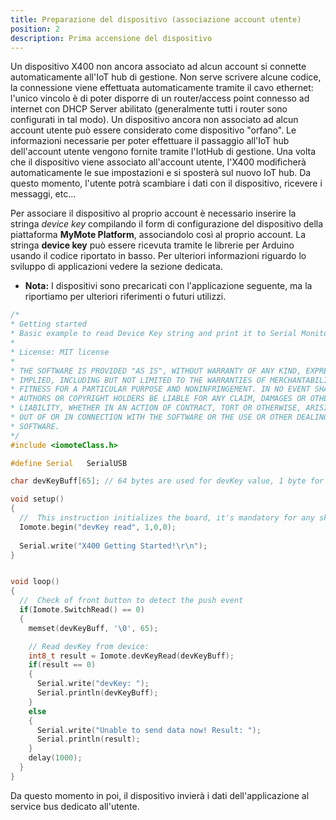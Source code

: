 ```yaml
---
title: Preparazione del dispositivo (associazione account utente)
position: 2
description: Prima accensione del dispositivo
---
```


Un dispositivo X400 non ancora associato ad alcun account si connette automaticamente all'IoT hub di gestione. Non serve scrivere alcune codice, la connessione viene effettuata automaticamente tramite il cavo ethernet: l'unico vincolo è di poter disporre di un router/access point connesso ad internet con DHCP Server abilitato (generalmente tutti i router sono configurati in tal modo).
Un dispositivo ancora non associato ad alcun account utente può essere considerato come dispositivo "orfano". Le informazioni necessarie per poter effettuare il passaggio all'IoT hub dell'account utente vengono fornite tramite l'IotHub di gestione. Una volta che il dispositivo viene associato all'account utente, l'X400 modificherà automaticamente le sue impostazioni e si sposterà sul nuovo IoT hub. Da questo momento, l'utente potrà scambiare i dati con il dispositivo, ricevere i messaggi, etc...

Per associare il dispositivo al proprio account è necessario inserire la stringa *device key* compilando il form di configurazione del dispositivo della piattaforma **MyMote Platform**, associandolo così al proprio account. La stringa **device key** può essere ricevuta tramite le librerie per Arduino usando il codice riportato in basso. Per ulteriori informazioni riguardo lo sviluppo di applicazioni vedere la sezione dedicata.

* **Nota:** I dispositivi sono precaricati con l'applicazione seguente, ma la riportiamo per ulteriori riferimenti o futuri utilizzi.


~~~ cpp
/*
* Getting started
* Basic example to read Device Key string and print it to Serial Monitor 
*
* License: MIT license
*
* THE SOFTWARE IS PROVIDED "AS IS", WITHOUT WARRANTY OF ANY KIND, EXPRESS OR
* IMPLIED, INCLUDING BUT NOT LIMITED TO THE WARRANTIES OF MERCHANTABILITY,
* FITNESS FOR A PARTICULAR PURPOSE AND NONINFRINGEMENT. IN NO EVENT SHALL THE
* AUTHORS OR COPYRIGHT HOLDERS BE LIABLE FOR ANY CLAIM, DAMAGES OR OTHER
* LIABILITY, WHETHER IN AN ACTION OF CONTRACT, TORT OR OTHERWISE, ARISING FROM,
* OUT OF OR IN CONNECTION WITH THE SOFTWARE OR THE USE OR OTHER DEALINGS IN THE
* SOFTWARE.
*/
#include <iomoteClass.h>

#define Serial   SerialUSB 

char devKeyBuff[65]; // 64 bytes are used for devKey value, 1 byte for terminator char

void setup() 
{
  //  This instruction initializes the board, it's mandatory for any sketch to correctly work with the X400 Cloud Operations!
  Iomote.begin("devKey read", 1,0,0); 
  
  Serial.write("X400 Getting Started!\r\n");
}


void loop() 
{
  //  Check of front button to detect the push event
  if(Iomote.SwitchRead() == 0)
  {
    memset(devKeyBuff, '\0', 65);

    // Read devKey from device:
    int8_t result = Iomote.devKeyRead(devKeyBuff);
    if(result == 0)
    {
      Serial.write("devKey: ");
      Serial.println(devKeyBuff);
    }
    else
    {
      Serial.write("Unable to send data now! Result: ");
      Serial.println(result);
    }
    delay(1000);
  }
}

~~~

Da questo momento in poi, il dispositivo invierà i dati dell'applicazione al service bus dedicato all'utente.

